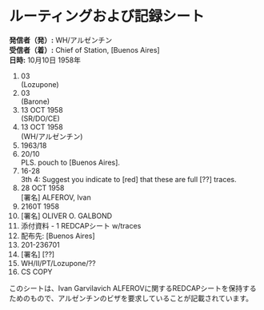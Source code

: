 # ルーティングおよび記録シート

**発信者（発）:** WH/アルゼンチン  
**受信者（着）:** Chief of Station, [Buenos Aires]  
**日時:** 10月10日 1958年

1. 03  
   (Lozupone)  
2. 03  
   (Barone)  
3. 13 OCT 1958  
   (SR/DO/CE)  
4. 13 OCT 1958  
   (WH/アルゼンチン)  
5. 1963/18  
6. 20/10  
   PLS. pouch to [Buenos Aires].  
7. 16-28  
   3th 4: Suggest you indicate to [red] that these are full [??] traces.  
8. 28 OCT 1958  
   [署名] ALFEROV, Ivan  
9. 2160T 1958  
10. [署名] OLIVER O. GALBOND  
11. 添付資料 - 1 REDCAPシート w/traces  
12. 配布先: [Buenos Aires]  
13. 201-236701  
14. [署名] [??]  
15. WH/II/PT/Lozupone/??  
16. CS COPY  

このシートは、Ivan Garvilavich ALFEROVに関するREDCAPシートを保持するためのもので、アルゼンチンのビザを要求していることが記載されています。